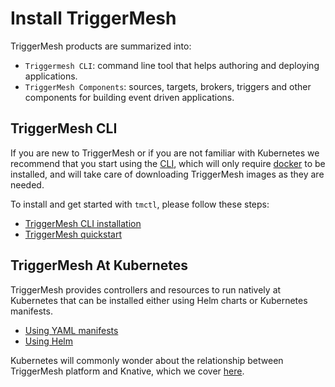# Install TriggerMesh

TriggerMesh products are summarized into:

- `Triggermesh CLI`: command line tool that helps authoring and deploying applications.
- `TriggerMesh Components`: sources, targets, brokers, triggers and other components for building event driven applications.

## TriggerMesh CLI

If you are new to TriggerMesh or if you are not familiar with Kubernetes we recommend that you start using the [CLI](../reference/tmctl/tmctl.md), which will only require [docker](https://docs.docker.com/engine/install/) to be installed, and will take care of downloading TriggerMesh images as they are needed.

To install and get started with `tmctl`, please follow these steps:

- [TriggerMesh CLI installation](./tmctl.md)
- [TriggerMesh quickstart](../get-started/quickstart.md)

## TriggerMesh At Kubernetes

TriggerMesh provides controllers and resources to run natively at Kubernetes that can be installed either using Helm charts or Kubernetes manifests.

- [Using YAML manifests](./kubernetes-yaml.md)
- [Using Helm](./kubernetes-helm.md)

Kubernetes will commonly wonder about the relationship between TriggerMesh platform and Knative, which we cover [here](triggermesh-knative.md).
